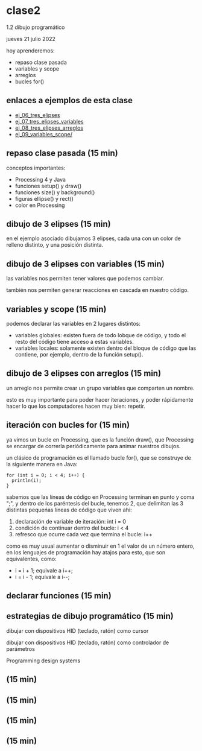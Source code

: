 # clase2

1.2 dibujo programático

jueves 21 julio 2022

hoy aprenderemos:

- repaso clase pasada
- variables y scope
- arreglos
- bucles for()

## enlaces a ejemplos de esta clase

- [ej_06_tres_elipses](./ejemplos/ej_06_tres_elipses/)
- [ej_07_tres_elipses_variables](./ejemplos/ej_07_tres_elipses_variables/)
- [ej_08_tres_elipses_arreglos](./ejemplos/ej_08_tres_elipses_arreglos/)
- [ej_09_variables_scope/](./ejemplos/ej_09_variables_scope/)

## repaso clase pasada (15 min)

conceptos importantes:

- Processing 4 y Java
- funciones setup() y draw()
- funciones size() y background()
- figuras ellipse() y rect()
- color en Processing

## dibujo de 3 elipses (15 min)

en el ejemplo asociado dibujamos 3 elipses, cada una con un color de relleno distinto, y una posición distinta.

## dibujo de 3 elipses con variables (15 min)

las variables nos permiten tener valores que podemos cambiar.

también nos permiten generar reacciones en cascada en nuestro código.

## variables y scope (15 min)

podemos declarar las variables en 2 lugares distintos:

- variables globales: existen fuera de todo lobque de código, y todo el resto del código tiene acceso a estas variables.
- variables locales: solamente existen dentro del bloque de código que las contiene, por ejemplo, dentro de la función setup().

## dibujo de 3 elipses con arreglos (15 min)

un arreglo nos permite crear un grupo variables que comparten un nombre.

esto es muy importante para poder hacer iteraciones, y poder rápidamente hacer lo que los computadores hacen muy bien: repetir.

## iteración con bucles for (15 min)

ya vimos un bucle en Processing, que es la función draw(), que Processing se encargar de correrla periódicamente para animar nuestros dibujos.

un clásico de programación es el llamado bucle for(), que se construye de la siguiente manera en Java:

```processing
for (int i = 0; i < 4; i++) {
  println(i);
}
```

sabemos que las líneas de código en Processing terminan en punto y coma ";", y dentro de los paréntesis del bucle, tenemos 2, que delimitan las 3 distintas pequeńas líneas de código que viven ahí:

1. declaración de variable de iteración: int i = 0
2. condición de continuar dentro del bucle: i < 4
3. refresco que ocurre cada vez que termina el bucle: i++

como es muy usual aumentar o disminuir en 1 el valor de un número entero, en los lenguajes de programación hay atajos para esto, que son equivalentes, como:

- i = i + 1; equivale a i++;
- i = i - 1; equivale a i--;

## declarar funciones (15 min)

## estrategias de dibujo programático (15 min)

dibujar con dispositivos HID (teclado, ratón) como cursor

dibujar con dispositivos HID (teclado, ratón) como controlador de parámetros

Programming design systems

## (15 min)

## (15 min)

## (15 min)

## (15 min)
